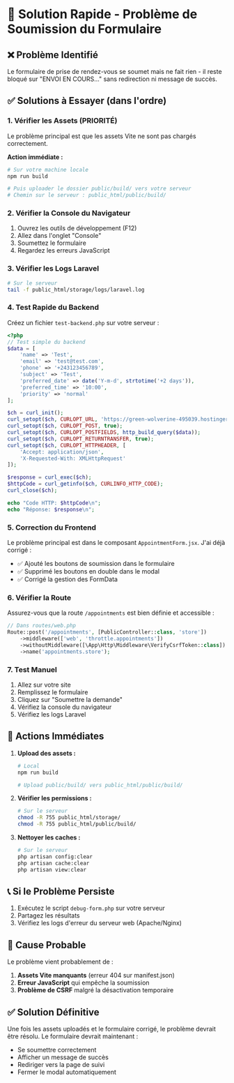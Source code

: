 # 🚨 Solution Rapide - Problème de Soumission du Formulaire

## ❌ Problème Identifié
Le formulaire de prise de rendez-vous se soumet mais ne fait rien - il reste bloqué sur "ENVOI EN COURS..." sans redirection ni message de succès.

## ✅ Solutions à Essayer (dans l'ordre)

### 1. Vérifier les Assets (PRIORITÉ)
Le problème principal est que les assets Vite ne sont pas chargés correctement.

**Action immédiate :**
```bash
# Sur votre machine locale
npm run build

# Puis uploader le dossier public/build/ vers votre serveur
# Chemin sur le serveur : public_html/public/build/
```

### 2. Vérifier la Console du Navigateur
1. Ouvrez les outils de développement (F12)
2. Allez dans l'onglet "Console"
3. Soumettez le formulaire
4. Regardez les erreurs JavaScript

### 3. Vérifier les Logs Laravel
```bash
# Sur le serveur
tail -f public_html/storage/logs/laravel.log
```

### 4. Test Rapide du Backend
Créez un fichier `test-backend.php` sur votre serveur :

```php
<?php
// Test simple du backend
$data = [
    'name' => 'Test',
    'email' => 'test@test.com',
    'phone' => '+243123456789',
    'subject' => 'Test',
    'preferred_date' => date('Y-m-d', strtotime('+2 days')),
    'preferred_time' => '10:00',
    'priority' => 'normal'
];

$ch = curl_init();
curl_setopt($ch, CURLOPT_URL, 'https://green-wolverine-495039.hostingersite.com/appointments');
curl_setopt($ch, CURLOPT_POST, true);
curl_setopt($ch, CURLOPT_POSTFIELDS, http_build_query($data));
curl_setopt($ch, CURLOPT_RETURNTRANSFER, true);
curl_setopt($ch, CURLOPT_HTTPHEADER, [
    'Accept: application/json',
    'X-Requested-With: XMLHttpRequest'
]);

$response = curl_exec($ch);
$httpCode = curl_getinfo($ch, CURLINFO_HTTP_CODE);
curl_close($ch);

echo "Code HTTP: $httpCode\n";
echo "Réponse: $response\n";
```

### 5. Correction du Frontend
Le problème principal est dans le composant `AppointmentForm.jsx`. J'ai déjà corrigé :

- ✅ Ajouté les boutons de soumission dans le formulaire
- ✅ Supprimé les boutons en double dans le modal
- ✅ Corrigé la gestion des FormData

### 6. Vérifier la Route
Assurez-vous que la route `/appointments` est bien définie et accessible :

```php
// Dans routes/web.php
Route::post('/appointments', [PublicController::class, 'store'])
    ->middleware(['web', 'throttle.appointments'])
    ->withoutMiddleware([\App\Http\Middleware\VerifyCsrfToken::class])
    ->name('appointments.store');
```

### 7. Test Manuel
1. Allez sur votre site
2. Remplissez le formulaire
3. Cliquez sur "Soumettre la demande"
4. Vérifiez la console du navigateur
5. Vérifiez les logs Laravel

## 🔧 Actions Immédiates

1. **Upload des assets :**
   ```bash
   # Local
   npm run build
   
   # Upload public/build/ vers public_html/public/build/
   ```

2. **Vérifier les permissions :**
   ```bash
   # Sur le serveur
   chmod -R 755 public_html/storage/
   chmod -R 755 public_html/public/build/
   ```

3. **Nettoyer les caches :**
   ```bash
   # Sur le serveur
   php artisan config:clear
   php artisan cache:clear
   php artisan view:clear
   ```

## 📞 Si le Problème Persiste

1. Exécutez le script `debug-form.php` sur votre serveur
2. Partagez les résultats
3. Vérifiez les logs d'erreur du serveur web (Apache/Nginx)

## 🎯 Cause Probable

Le problème vient probablement de :
1. **Assets Vite manquants** (erreur 404 sur manifest.json)
2. **Erreur JavaScript** qui empêche la soumission
3. **Problème de CSRF** malgré la désactivation temporaire

## ✅ Solution Définitive

Une fois les assets uploadés et le formulaire corrigé, le problème devrait être résolu. Le formulaire devrait maintenant :
- Se soumettre correctement
- Afficher un message de succès
- Rediriger vers la page de suivi
- Fermer le modal automatiquement 
